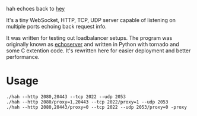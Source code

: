 hah echoes back to [hey](https://github.com/rakyll/hey)

It's a tiny WebSocket, HTTP, TCP, UDP server capable of listening on multiple
ports echoing back request info.

It was written for testing out loadbalancer setups.
The program was originally known as
[echoserver](https://github.com/yousong/gists/tree/master/python/echoserver)
and written in Python with tornado and some C extention code.
It's rewritten here for easier deployment and better performance.

# Usage

	./hah --http 2080,20443 --tcp 2022 --udp 2053
	./hah --http 2080/proxy=1,20443 --tcp 2022/proxy=1 --udp 2053
	./hah --http 2080,20443/proxy=0 --tcp 2022 --udp 2053/proxy=0 -proxy
